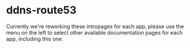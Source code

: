 # ddns-route53

Currently we're reworking these intropages for each app, please use the menu on the left to select other available documentation pages for each app, including this one.
